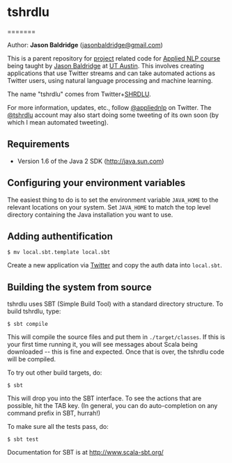 # tshrdlu
=======

Author: **Jason Baldridge** (jasonbaldridge@gmail.com)

This is a parent repository for [project](https://github.com/utcompling/applied-nlp/wiki/Course-Project) related code for [Applied NLP course](https://github.com/utcompling/applied-nlp/wiki) being taught by [Jason Baldridge](http://www.jasonbaldridge.com) at [UT Austin](http://www.utexas.edu). This involves creating applications that use Twitter streams and can take automated actions as Twitter users, using natural language processing and machine learning.

The name "tshrdlu" comes from Twitter+[SHRDLU](http://en.wikipedia.org/wiki/SHRDLU).

For more information, updates, etc., follow [@appliednlp](https://twitter.com/appliednlp) on Twitter. The [@tshrdlu](https://twitter.com/tshrdlu) account may also start doing some tweeting of its own soon (by which I mean automated tweeting).

## Requirements

* Version 1.6 of the Java 2 SDK (http://java.sun.com)

## Configuring your environment variables

The easiest thing to do is to set the environment variable `JAVA_HOME`
to the relevant locations on your system. Set `JAVA_HOME` to match the
top level directory containing the Java installation you want to use.

## Adding authentification

    $ mv local.sbt.template local.sbt

Create a new application via
[Twitter](https://dev.twitter.com/apps/new) and copy the auth data
into `local.sbt`.

## Building the system from source

tshrdlu uses SBT (Simple Build Tool) with a standard directory
structure. To build tshrdlu, type:

	$ sbt compile

This will compile the source files and put them in
`./target/classes`. If this is your first time running it, you will see
messages about Scala being downloaded -- this is fine and
expected. Once that is over, the tshrdlu code will be compiled.

To try out other build targets, do:

    $ sbt

This will drop you into the SBT interface. To see the actions that are
possible, hit the TAB key. (In general, you can do auto-completion on
any command prefix in SBT, hurrah!)

To make sure all the tests pass, do:

	$ sbt test

Documentation for SBT is at <http://www.scala-sbt.org/>
